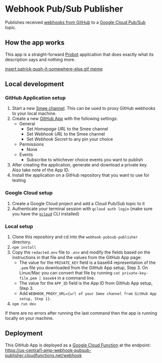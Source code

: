 # Webhook Pub/Sub Publisher

Publishes received [webhooks from GitHub](https://docs.github.com/en/developers/webhooks-and-events/webhooks) to a [Google Cloud Pub/Sub](https://cloud.google.com/pubsub) topic.

## How the app works

This app is a straight-forward [Probot](https://probot.github.io/) application that does exactly what its description says and nothing more.

[insert patrick-push-it-somewhere-else.gif meme](https://knowyourmeme.com/memes/push-it-somewhere-else-patrick)

## Local development

### GitHub Application setup

1. Start a new [Smee channel](https://smee.io/). This can be used to proxy
   GitHub webhooks to your local machine.
2. Create a new [GitHub App](https://github.com/settings/apps/new) with the following settings:
   - General
     - Set _Homepage URL_ to the Smee channel
     - Set _Webhook URL_ to the Smee channel
     - Set _Webhook Secret_ to any pin your choice
   - Permissions
     - None
   - Events
     - Subscribe to whichever choice events you want to publish
3. After creating the application, generate and download a private key. Also
   take note of the App ID.
4. Install the application on a GitHub repository that you want to use for
   testing

### Google Cloud setup

1. Create a Google Cloud project and add a Cloud Pub/Sub topic to it
2. Authenticate your terminal session with `gcloud auth login` (make sure you
   have the [`gcloud`](https://cloud.google.com/sdk/docs/install) CLI installed)

### Local setup

1. Clone this repository and cd into the `webhook-pubsub-publisher` directory.
2. `npm install`
3. Copy the `redacted.env` file to `.env` and modify the fields based on the
   instructions in that file and the values from the GitHub App page:
   - The value for the `PRIVATE_KEY` field is a base64 representation of the
     `.pem` file you downloaded from the GitHub App setup, Step 3. On Linux/Mac
     you can convert that file by running `cat private-key-file.pem | base64` in
     a command line.
   - The value for the `APP_ID` field is the App ID from GitHub App setup, Step 3.
   - Add `WEBHOOK_PROXY_URL={url of your Smee channel from GitHub App setup, Step 1}`.
4. `npm run dev`

If there are no errors after running the last command then the app is running
locally on your machine.

## Deployment

This GitHub App is deployed as a [Google Cloud Function](https://cloud.google.com/functions/docs/) at the endpoint: https://us-central1-amp-webhook-pubsub-publisher.cloudfunctions.net/webhook

